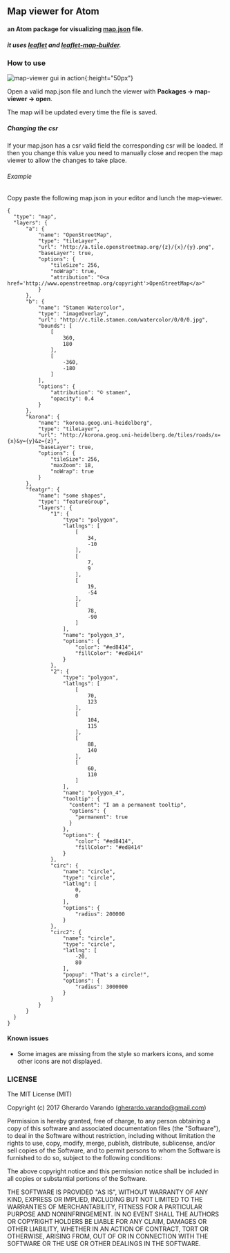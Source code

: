 ## Map viewer for Atom

#### an Atom package for visualizing [map.json](https://github.com/gherardovarando/map.schema.json) file.

##### it uses [leaflet](http://leafletjs.com/) and [leaflet-map-builder](https://www.npmjs.com/package/leaflet-map-builder).

### How to use
![map-viewer gui in action](images/myimage.gif){:height="50px"}

Open a valid map.json file and lunch the viewer with **Packages -> map-viewer -> open**.

The map will be updated every time the file is saved.

##### Changing the csr

If your map.json has a csr valid field the corresponding csr will be loaded. If then you change this value you need to manually close and reopen the map viewer to allow the changes to take place.


###### Example

Copy paste the following map.json in your editor and lunch the map-viewer.

```
{
  "type": "map",
  "layers": {
      "a": {
          "name": "OpenStreetMap",
          "type": "tileLayer",
          "url": "http://a.tile.openstreetmap.org/{z}/{x}/{y}.png",
          "baseLayer": true,
          "options": {
              "tileSize": 256,
              "noWrap": true,
              "attribution": "©<a href='http://www.openstreetmap.org/copyright'>OpenStreetMap</a>"
          }
      },
      "b": {
          "name": "Stamen Watercolor",
          "type": "imageOverlay",
          "url": "http://c.tile.stamen.com/watercolor/0/0/0.jpg",
          "bounds": [
              [
                  360,
                  180
              ],
              [
                  -360,
                  -180
              ]
          ],
          "options": {
              "attribution": "© stamen",
              "opacity": 0.4
          }
      },
      "karona": {
          "name": "korona.geog.uni-heidelberg",
          "type": "tileLayer",
          "url": "http://korona.geog.uni-heidelberg.de/tiles/roads/x={x}&y={y}&z={z}",
          "baseLayer": true,
          "options": {
              "tileSize": 256,
              "maxZoom": 18,
              "noWrap": true
          }
      },
      "featgr": {
          "name": "some shapes",
          "type": "featureGroup",
          "layers": {
              "1": {
                  "type": "polygon",
                  "latlngs": [
                      [
                          34,
                          -10
                      ],
                      [
                          7,
                          9
                      ],
                      [
                          19,
                          -54
                      ],
                      [
                          78,
                          -90
                      ]
                  ],
                  "name": "polygon_3",
                  "options": {
                      "color": "#ed8414",
                      "fillColor": "#ed8414"
                  }
              },
              "2": {
                  "type": "polygon",
                  "latlngs": [
                      [
                          70,
                          123
                      ],
                      [
                          104,
                          115
                      ],
                      [
                          88,
                          140
                      ],
                      [
                          60,
                          110
                      ]
                  ],
                  "name": "polygon_4",
                  "tooltip": {
                    "content": "I am a permanent tooltip",
                    "options": {
                      "permanent": true
                    }
                  },
                  "options": {
                      "color": "#ed8414",
                      "fillColor": "#ed8414"
                  }
              },
              "circ": {
                  "name": "circle",
                  "type": "circle",
                  "latlng": [
                      0,
                      0
                  ],
                  "options": {
                      "radius": 200000
                  }
              },
              "circ2": {
                  "name": "circle",
                  "type": "circle",
                  "latlng": [
                      -20,
                      80
                  ],
                  "popup": "That's a circle!",
                  "options": {
                      "radius": 3000000
                  }
              }
          }
      }
  }
}
```

#### Known issues

- Some images are missing from the style so markers icons, and some other icons are not displayed.

### LICENSE

The MIT License (MIT)

Copyright (c) 2017 Gherardo Varando (gherardo.varando@gmail.com)

Permission is hereby granted, free of charge, to any person obtaining a copy of this software and associated documentation files (the "Software"), to deal in the Software without restriction, including without limitation the rights to use, copy, modify, merge, publish, distribute, sublicense, and/or sell copies of the Software, and to permit persons to whom the Software is furnished to do so, subject to the following conditions:

The above copyright notice and this permission notice shall be included in all copies or substantial portions of the Software.

THE SOFTWARE IS PROVIDED "AS IS", WITHOUT WARRANTY OF ANY KIND, EXPRESS OR IMPLIED, INCLUDING BUT NOT LIMITED TO THE WARRANTIES OF MERCHANTABILITY, FITNESS FOR A PARTICULAR PURPOSE AND NONINFRINGEMENT. IN NO EVENT SHALL THE AUTHORS OR COPYRIGHT HOLDERS BE LIABLE FOR ANY CLAIM, DAMAGES OR OTHER LIABILITY, WHETHER IN AN ACTION OF CONTRACT, TORT OR OTHERWISE, ARISING FROM, OUT OF OR IN CONNECTION WITH THE SOFTWARE OR THE USE OR OTHER DEALINGS IN THE SOFTWARE.
